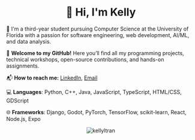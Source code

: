 <h1 align="center">👋 Hi, I'm Kelly</h1>

🏫 I'm a third-year student pursuing Computer Science at the University of Florida with a passion for software engineering, web development, AI/ML, and data analysis.

🎉 **Welcome to my GitHub!** Here you’ll find all my programming projects, technical workshops, open-source contributions, and hands-on assignments.

📬 **How to reach me:** [LinkedIn](https://linkedin.com/in/kellyltran), [Email](mailto:kellyltran04@gmail.com)

💻 **Languages**: Python, C++, Java, JavaScript, TypeScript, HTML/CSS, GDScript 

🌐 **Frameworks**: Django, Godot, PyTorch, TensorFlow, scikit-learn, React, Node.js, Expo

<p align="center">
    <img src="https://github-readme-streak-stats.herokuapp.com/?user=kellyltran&" alt="kellyltran" />
</p>
